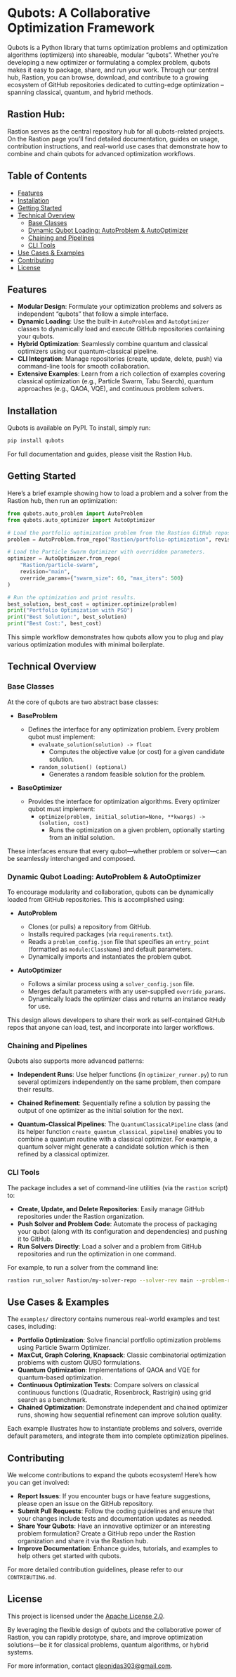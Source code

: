 # Qubots: A Collaborative Optimization Framework

Qubots is a Python library that turns optimization problems and optimization algorithms (optimizers) into shareable, modular “qubots”. Whether you’re developing a new optimizer or formulating a complex problem, qubots makes it easy to package, share, and run your work. Through our central hub, Rastion, you can browse, download, and contribute to a growing ecosystem of GitHub repositories dedicated to cutting-edge optimization – spanning classical, quantum, and hybrid methods.

## Rastion Hub:

Rastion serves as the central repository hub for all qubots-related projects. On the Rastion page you’ll find detailed documentation, guides on usage, contribution instructions, and real-world use cases that demonstrate how to combine and chain qubots for advanced optimization workflows.

## Table of Contents

- [Features](#features)
- [Installation](#installation)
- [Getting Started](#getting-started)
- [Technical Overview](#technical-overview)
  - [Base Classes](#base-classes)
  - [Dynamic Qubot Loading: AutoProblem & AutoOptimizer](#dynamic-qubot-loading-autoproblem--autooptimizer)
  - [Chaining and Pipelines](#chaining-and-pipelines)
  - [CLI Tools](#cli-tools)
- [Use Cases & Examples](#use-cases--examples)
- [Contributing](#contributing)
- [License](#license)

## Features

- **Modular Design**: Formulate your optimization problems and solvers as independent “qubots” that follow a simple interface.
- **Dynamic Loading**: Use the built-in `AutoProblem` and `AutoOptimizer` classes to dynamically load and execute GitHub repositories containing your qubots.
- **Hybrid Optimization**: Seamlessly combine quantum and classical optimizers using our quantum-classical pipeline.
- **CLI Integration**: Manage repositories (create, update, delete, push) via command-line tools for smooth collaboration.
- **Extensive Examples**: Learn from a rich collection of examples covering classical optimization (e.g., Particle Swarm, Tabu Search), quantum approaches (e.g., QAOA, VQE), and continuous problem solvers.

## Installation

Qubots is available on PyPI. To install, simply run:

```bash
pip install qubots
```

For full documentation and guides, please visit the Rastion Hub.

## Getting Started

Here’s a brief example showing how to load a problem and a solver from the Rastion hub, then run an optimization:

```python
from qubots.auto_problem import AutoProblem
from qubots.auto_optimizer import AutoOptimizer

# Load the portfolio optimization problem from the Rastion GitHub repository.
problem = AutoProblem.from_repo("Rastion/portfolio-optimization", revision="main")

# Load the Particle Swarm Optimizer with overridden parameters.
optimizer = AutoOptimizer.from_repo(
    "Rastion/particle-swarm",
    revision="main",
    override_params={"swarm_size": 60, "max_iters": 500}
)

# Run the optimization and print results.
best_solution, best_cost = optimizer.optimize(problem)
print("Portfolio Optimization with PSO")
print("Best Solution:", best_solution)
print("Best Cost:", best_cost)
```

This simple workflow demonstrates how qubots allow you to plug and play various optimization modules with minimal boilerplate.

## Technical Overview

### Base Classes

At the core of qubots are two abstract base classes:

- **BaseProblem**
  - Defines the interface for any optimization problem. Every problem qubot must implement:
    - `evaluate_solution(solution) -> float`
      - Computes the objective value (or cost) for a given candidate solution.
    - `random_solution() (optional)`
      - Generates a random feasible solution for the problem.

- **BaseOptimizer**
  - Provides the interface for optimization algorithms. Every optimizer qubot must implement:
    - `optimize(problem, initial_solution=None, **kwargs) -> (solution, cost)`
      - Runs the optimization on a given problem, optionally starting from an initial solution.

These interfaces ensure that every qubot—whether problem or solver—can be seamlessly interchanged and composed.

### Dynamic Qubot Loading: AutoProblem & AutoOptimizer

To encourage modularity and collaboration, qubots can be dynamically loaded from GitHub repositories. This is accomplished using:

- **AutoProblem**
  - Clones (or pulls) a repository from GitHub.
  - Installs required packages (via `requirements.txt`).
  - Reads a `problem_config.json` file that specifies an `entry_point` (formatted as `module:ClassName`) and default parameters.
  - Dynamically imports and instantiates the problem qubot.

- **AutoOptimizer**
  - Follows a similar process using a `solver_config.json` file.
  - Merges default parameters with any user-supplied `override_params`.
  - Dynamically loads the optimizer class and returns an instance ready for use.

This design allows developers to share their work as self-contained GitHub repos that anyone can load, test, and incorporate into larger workflows.

### Chaining and Pipelines

Qubots also supports more advanced patterns:

- **Independent Runs**: Use helper functions (in `optimizer_runner.py`) to run several optimizers independently on the same problem, then compare their results.

- **Chained Refinement**: Sequentially refine a solution by passing the output of one optimizer as the initial solution for the next.

- **Quantum-Classical Pipelines**: The `QuantumClassicalPipeline` class (and its helper function `create_quantum_classical_pipeline`) enables you to combine a quantum routine with a classical optimizer. For example, a quantum solver might generate a candidate solution which is then refined by a classical optimizer.

### CLI Tools

The package includes a set of command-line utilities (via the `rastion` script) to:

- **Create, Update, and Delete Repositories**: Easily manage GitHub repositories under the Rastion organization.
- **Push Solver and Problem Code**: Automate the process of packaging your qubot (along with its configuration and dependencies) and pushing it to GitHub.
- **Run Solvers Directly**: Load a solver and a problem from GitHub repositories and run the optimization in one command.

For example, to run a solver from the command line:

```bash
rastion run_solver Rastion/my-solver-repo --solver-rev main --problem-repo Rastion/my-problem-repo --problem-rev main
```

## Use Cases & Examples

The `examples/` directory contains numerous real-world examples and test cases, including:

- **Portfolio Optimization**: Solve financial portfolio optimization problems using Particle Swarm Optimizer.
- **MaxCut, Graph Coloring, Knapsack**: Classic combinatorial optimization problems with custom QUBO formulations.
- **Quantum Optimization**: Implementations of QAOA and VQE for quantum-based optimization.
- **Continuous Optimization Tests**: Compare solvers on classical continuous functions (Quadratic, Rosenbrock, Rastrigin) using grid search as a benchmark.
- **Chained Optimization**: Demonstrate independent and chained optimizer runs, showing how sequential refinement can improve solution quality.

Each example illustrates how to instantiate problems and solvers, override default parameters, and integrate them into complete optimization pipelines.

## Contributing

We welcome contributions to expand the qubots ecosystem! Here’s how you can get involved:

- **Report Issues**: If you encounter bugs or have feature suggestions, please open an issue on the GitHub repository.
- **Submit Pull Requests**: Follow the coding guidelines and ensure that your changes include tests and documentation updates as needed.
- **Share Your Qubots**: Have an innovative optimizer or an interesting problem formulation? Create a GitHub repo under the Rastion organization and share it via the Rastion hub.
- **Improve Documentation**: Enhance guides, tutorials, and examples to help others get started with qubots.

For more detailed contribution guidelines, please refer to our `CONTRIBUTING.md`.

## License

This project is licensed under the [Apache License 2.0](./LICENSE).

By leveraging the flexible design of qubots and the collaborative power of Rastion, you can rapidly prototype, share, and improve optimization solutions—be it for classical problems, quantum algorithms, or hybrid systems.


For more information, contact gleonidas303@gmail.com.

